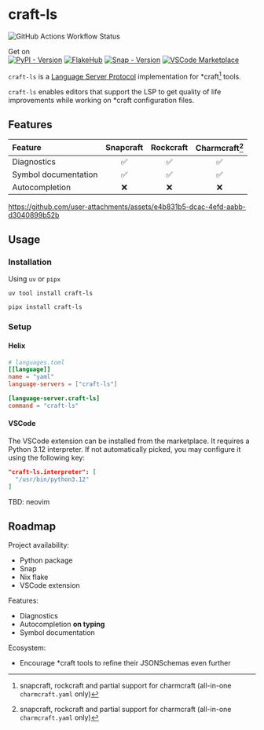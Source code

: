 # craft-ls

![GitHub Actions Workflow Status](https://img.shields.io/github/actions/workflow/status/batalex/craft-ls/ci.yaml)

Get on\
[![PyPI - Version](https://img.shields.io/pypi/v/craft-ls)](https://pypi.org/project/craft-ls/)
[![FlakeHub](https://img.shields.io/badge/FlakeHub-5277C3)](https://flakehub.com/flake/Batalex/craft-ls)
[![Snap - Version](https://img.shields.io/snapcraft/v/craft-ls/latest/edge)](https://snapcraft.io/craft-ls)
[![VSCode Marketplace](https://vsmarketplacebadges.dev/version-short/abatisse.craft-ls.svg)](https://marketplace.visualstudio.com/items?itemName=abatisse.craft-ls)

`craft-ls` is a [Language Server Protocol](https://microsoft.github.io/language-server-protocol/) implementation for *craft[^1] tools.

`craft-ls` enables editors that support the LSP to get quality of life improvements while working on *craft configuration files.

## Features

| Feature              | Snapcraft | Rockcraft | Charmcraft[^1] |
| :------------------- | :-------: | :-------: | :------------: |
| Diagnostics          |    ✅     |    ✅     |       ✅       |
| Symbol documentation |    ✅     |    ✅     |       ✅       |
| Autocompletion       |    ❌     |    ❌     |       ❌       |

https://github.com/user-attachments/assets/e4b831b5-dcac-4efd-aabb-d3040899b52b

## Usage

### Installation

Using `uv` or `pipx`

```shell
uv tool install craft-ls

pipx install craft-ls
```

### Setup

#### Helix

```toml
# languages.toml
[[language]]
name = "yaml"
language-servers = ["craft-ls"]

[language-server.craft-ls]
command = "craft-ls"
```

#### VSCode

The VSCode extension can be installed from the marketplace.
It requires a Python 3.12 interpreter.
If not automatically picked, you may configure it using the following key:

```json
"craft-ls.interpreter": [
  "/usr/bin/python3.12"
]
```

TBD: neovim

## Roadmap

Project availability:

- Python package
- Snap
- Nix flake
- VSCode extension

Features:

- Diagnostics
- Autocompletion **on typing**
- Symbol documentation

Ecosystem:

- Encourage *craft tools to refine their JSONSchemas even further

[^1]: snapcraft, rockcraft and partial support for charmcraft (all-in-one `charmcraft.yaml` only)
